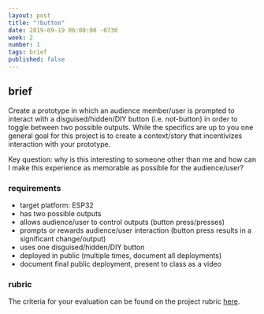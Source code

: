 ```yaml
---
layout: post
title: "!button"
date: 2019-09-19 06:00:00 -0730
week: 2
number: 1
tags: brief
published: false
---
```


## brief

Create a prototype in which an audience member/user is prompted to interact with a disguised/hidden/DIY button (i.e. not-button) in order to toggle between two possible outputs. While the specifics are up to you one general goal for this project is to create a context/story that incentivizes interaction with your prototype.

Key question: why is this interesting to someone other than me and how can I make this experience as memorable as possible for the audience/user?


### requirements

* target platform: ESP32
* has two possible outputs
* allows audience/user to control outputs (button press/presses)
* prompts or rewards audience/user interaction (button press results in a significant change/output)
* uses one disguised/hidden/DIY button
* deployed in public (multiple times, document all deployments)
* document final public deployment, present to class as a video

### rubric

The criteria for your evaluation can be found on the project rubric [here](https://docs.google.com/spreadsheets/d/1qAXay6ebmHPPrF0GtWqGwK-D7JQ_MWckpyl9-CdaGwc/edit?usp=sharing).
